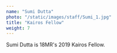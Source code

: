 ```yaml
---
name: "Sumi Dutta"
photo: "/static/images/staff/Sumi_1.jpg"
title: "Kairos Fellow"
weight: 7
---
```

Sumi Dutta is 18MR's 2019 Kairos Fellow.